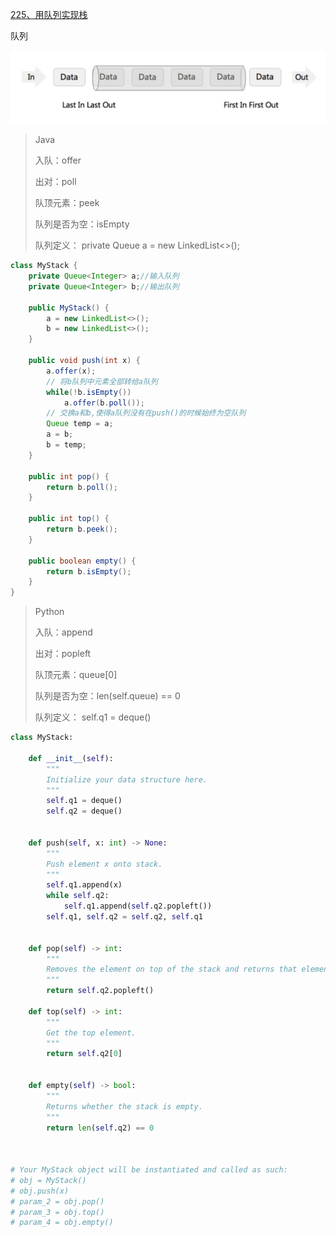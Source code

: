 [225、用队列实现栈](https://leetcode-cn.com/problems/implement-stack-using-queues/comments/)

队列

![image-20200622222205617](./images/image-20200622222205617.png)

>Java
>
>入队：offer
>
>出对：poll
>
>队顶元素：peek
>
>队列是否为空：isEmpty
>
>队列定义： private Queue<Integer> a = new LinkedList<>();

```Java
class MyStack {
    private Queue<Integer> a;//输入队列
    private Queue<Integer> b;//输出队列
    
    public MyStack() {
        a = new LinkedList<>();
        b = new LinkedList<>();
    }
    
    public void push(int x) {
        a.offer(x);
        // 将b队列中元素全部转给a队列
        while(!b.isEmpty())
            a.offer(b.poll());
        // 交换a和b,使得a队列没有在push()的时候始终为空队列
        Queue temp = a;
        a = b;
        b = temp;
    }
    
    public int pop() {
        return b.poll();
    }
   
    public int top() {
        return b.peek();
    }
    
    public boolean empty() {
        return b.isEmpty();
    }
}
```

>Python
>
>入队：append
>
>出对：popleft
>
>队顶元素：queue[0]
>
>队列是否为空：len(self.queue) == 0
>
>队列定义： self.q1 = deque()

```python
class MyStack:

    def __init__(self):
        """
        Initialize your data structure here.
        """
        self.q1 = deque()
        self.q2 = deque()


    def push(self, x: int) -> None:
        """
        Push element x onto stack.
        """
        self.q1.append(x)
        while self.q2:
            self.q1.append(self.q2.popleft())
        self.q1, self.q2 = self.q2, self.q1


    def pop(self) -> int:
        """
        Removes the element on top of the stack and returns that element.
        """
        return self.q2.popleft()

    def top(self) -> int:
        """
        Get the top element.
        """
        return self.q2[0]


    def empty(self) -> bool:
        """
        Returns whether the stack is empty.
        """
        return len(self.q2) == 0



# Your MyStack object will be instantiated and called as such:
# obj = MyStack()
# obj.push(x)
# param_2 = obj.pop()
# param_3 = obj.top()
# param_4 = obj.empty()
```

